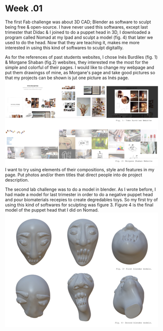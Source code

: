 # Week .01

The first Fab challenge was about 3D CAD; Blender as software to sculpt being free & open-source. I have never used this softwares, except last trimester that Dídac & I joined to do a puppet head in 3D, I downloaded a program called Nomad at my Ipad and sculpt a model (fig. 4) that later we used to do the head. Now that they are teaching it, makes me more interested in using this kind of softwares to sculpt digitallly.

 As for the references of past students websites, I chose Inés Burdiles (fig. 1) & Morgane Shaban (fig.2) websites, they interested me the most for the simple and colorful of their pages. I would like to change my webpage and put them drawingss of mine, as Morgane's page and take good pictures so that my projects can be shown is jut one picture as Inés page.
<img src= "../../images/Websites.jpg" alt="Photo of Inés & Morgane's Websites">
 I want to try using elements of their compositions, style and features in my page. Put photos and/or  them titles that direct people into de project description.

The second lab challenge was to do a model in blender. As I wrote before, I had made a model for last trimester in order to do a negative puppet head and pour biomaterials recepies to create degredables toys. So my first try of using this kind of softwares for sculpting was figure 3. Figure 4 is the final model of the puppet head that I did on Nomad.
<img src= "../../images/Blender.jpg" alt="Photo of Inés & Morgane's Websites">